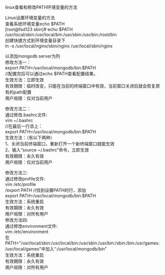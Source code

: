 linux查看和修改PATH环境变量的方法

Linux设置环境变量的方法  
查看系统环境变量echo \$PATH  
[root\@fsd123 sbin]\# echo \$PATH  
/usr/local/sbin:/usr/local/bin:/usr/sbin:/usr/bin:/root/bin  
创建快捷方式到环境变量目录下  
ln -s /usr/local/nginx/sbin/nginx /usr/local/sbin/nginx  
  
以添加mongodb server为列  
修改方法一：  
export PATH=/usr/local/mongodb/bin:\$PATH  
//配置完后可以通过echo \$PATH查看配置结果。  
生效方法：立即生效  
有效期限：临时改变，只能在当前的终端窗口中有效，当前窗口关闭后就会恢复原有的path配置  
用户局限：仅对当前用户  
  
修改方法二：  
通过修改.bashrc文件:  
vim \~/.bashrc  
//在最后一行添上：  
export PATH=/usr/local/mongodb/bin:\$PATH  
生效方法：（有以下两种）  
1、关闭当前终端窗口，重新打开一个新终端窗口就能生效  
2、输入“source \~/.bashrc”命令，立即生效  
有效期限：永久有效  
用户局限：仅对当前用户  
  
修改方法三:  
通过修改profile文件:  
vim /etc/profile  
/export PATH //找到设置PATH的行，添加  
export PATH=/usr/local/mongodb/bin:\$PATH  
生效方法：系统重启  
有效期限：永久有效  
用户局限：对所有用户  
修改方法四:  
通过修改environment文件:  
vim /etc/environment  
在PATH="/usr/local/sbin:/usr/local/bin:/usr/sbin:/usr/bin:/sbin:/bin:/usr/games:/usr/local/games"中加入“:/usr/local/mongodb/bin”  
生效方法：系统重启  
有效期限：永久有效  
用户局限：对所有用户
